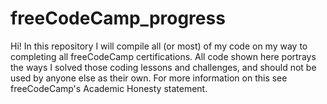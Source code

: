 # freeCodeCamp_progress

Hi! In this repository I will compile all (or most) of my code on my way to completing all freeCodeCamp certifications. All code shown here portrays the ways I solved those coding lessons and challenges, and should not be used by anyone else as their own. For more information on this see freeCodeCamp's Academic Honesty statement.
